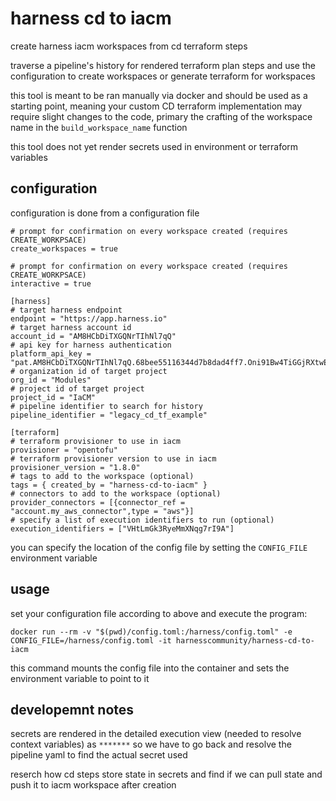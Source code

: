# harness cd to iacm

create harness iacm workspaces from cd terraform steps

traverse a pipeline's history for rendered terraform plan steps and use the configuration to create workspaces or generate terraform for workspaces

this tool is meant to be ran manually via docker and should be used as a starting point, meaning your custom CD terraform implementation may require slight changes to the code, primary the crafting of the workspace name in the `build_workspace_name` function

this tool does not yet render secrets used in environment or terraform variables

## configuration

configuration is done from a configuration file

```
# prompt for confirmation on every workspace created (requires CREATE_WORKPSACE)
create_workspaces = true

# prompt for confirmation on every workspace created (requires CREATE_WORKPSACE)
interactive = true

[harness]
# target harness endpoint
endpoint = "https://app.harness.io"
# target harness account id
account_id = "AM8HCbDiTXGQNrTIhNl7qQ"
# api key for harness authentication
platform_api_key = "pat.AM8HCbDiTXGQNrTIhNl7qQ.68bee55116344d7b8dad4ff7.Oni91Bw4TiGGjRXtwEeG"
# organization id of target project
org_id = "Modules"
# project id of target project
project_id = "IaCM"
# pipeline identifier to search for history
pipeline_identifier = "legacy_cd_tf_example"

[terraform]
# terraform provisioner to use in iacm
provisioner = "opentofu"
# terraform provisioner version to use in iacm
provisioner_version = "1.8.0"
# tags to add to the workspace (optional)
tags = { created_by = "harness-cd-to-iacm" }
# connectors to add to the workspace (optional)
provider_connectors = [{connector_ref = "account.my_aws_connector",type = "aws"}]
# specify a list of execution identifiers to run (optional)
execution_identifiers = ["VHtLmGk3RyeMmXNqg7rI9A"]
```

you can specify the location of the config file by setting the `CONFIG_FILE` environment variable

## usage

set your configuration file according to above and execute the program:
```shell
docker run --rm -v "$(pwd)/config.toml:/harness/config.toml" -e CONFIG_FILE=/harness/config.toml -it harnesscommunity/harness-cd-to-iacm
```
this command mounts the config file into the container and sets the environment variable to point to it

## developemnt notes

secrets are rendered in the detailed execution view (needed to resolve context variables) as `*******` so we have to go back and resolve the pipeline yaml to find the actual secret used

reserch how cd steps store state in secrets and find if we can pull state and push it to iacm workspace after creation
